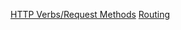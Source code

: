 [HTTP Verbs/Request Methods](https://developer.mozilla.org/en-US/docs/Web/)
[Routing](https://expressjs.com/en/guide/routing.html)
